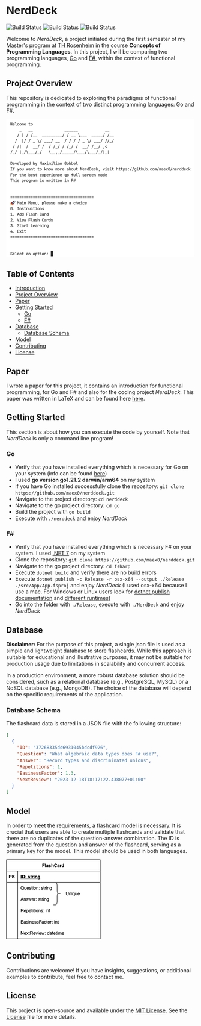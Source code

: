 # NerdDeck

![Build Status](https://github.com/maex0/nerddeck/actions/workflows/dotnet.yml/badge.svg)
![Build Status](https://github.com/maex0/nerddeck/actions/workflows/go.yml/badge.svg)
![Build Status](https://github.com/maex0/nerddeck/actions/workflows/latex.yml/badge.svg)

Welcome to _NerdDeck_, a project initiated during the first semester of my Master's program at [TH Rosenheim](https://www.th-rosenheim.de) in the course **Concepts of Programming Languages**. In this project, I will be comparing two programming languages, [Go](https://go.dev) and [F#](https://dotnet.microsoft.com/languages/fsharp), within the context of functional programming.

## Project Overview

This repository is dedicated to exploring the paradigms of functional programming in the context of two distinct programming languages: Go and F#.

<img src="./images/ScreenshotNerdDeck.png" alt="ScreenshotNerdDeck" width="500"/>

## Table of Contents

- [Introduction](#nerddeck)
- [Project Overview](#project-overview)
- [Paper](#paper)
- [Getting Started](#getting-started)
  - [Go](#go)
  - [F#](#fsharp)
- [Database](#database)
  - [Database Schema](#database-schema)
- [Model](#Model)
- [Contributing](#contributing)
- [License](#license)

## Paper

I wrote a paper for this project, it contains an introduction for functional programming, for Go and F# and also for the coding project _NerdDeck_. This paper was written in LaTeX and can be found here [here](./docs/document.pdf).

## Getting Started

This section is about how you can execute the code by yourself. Note that _NerdDeck_ is only a command line program!

### Go

- Verify that you have installed everything which is necessary for Go on your system (info can be found [here](https://go.dev/doc/install))
- I used **go version go1.21.2 darwin/arm64** on my system
- If you have Go installed successfully clone the repository:
  `git clone https://github.com/maex0/nerddeck.git`
- Navigate to the project directory: `cd nerddeck`
- Navigate to the go project directory: `cd go`
- Build the project with `go build`
- Execute with `./nerddeck` and enjoy _NerdDeck_

### F# <a id="fsharp"></a>

- Verify that you have installed everything which is necessary F# on your system. I used [.NET 7](https://dotnet.microsoft.com/en-us/download/dotnet/7.0) on my system
- Clone the repository:
  `git clone https://github.com/maex0/nerddeck.git`
- Navigate to the go project directory: `cd fsharp`
- Execute `dotnet build` and verify there are no build errors
- Execute `dotnet publish -c Release -r osx-x64 --output ./Release ./src/App/App.fsproj` and enjoy _NerdDeck_ (I used osx-x64 because I use a mac. For Windows or Linux users look for [dotnet publish documentation](https://learn.microsoft.com/en-us/dotnet/core/tools/dotnet-publish) and [different runtimes](https://learn.microsoft.com/en-us/dotnet/core/rid-catalog))
- Go into the folder with `./Release`, execute with `./NerdDeck` and enjoy _NerdDeck_

## Database

**Disclaimer:** For the purpose of this project, a single json file is used as a simple and lightweight database to store flashcards. While this approach is suitable for educational and illustrative purposes, it may not be suitable for production usage due to limitations in scalability and concurrent access.

In a production environment, a more robust database solution should be considered, such as a relational database (e.g., PostgreSQL, MySQL) or a NoSQL database (e.g., MongoDB). The choice of the database will depend on the specific requirements of the application.

### Database Schema

The flashcard data is stored in a JSON file with the following structure:

```json
[
  {
    "ID": "37268335dd6931045bdcdf926",
    "Question": "What algebraic data types does F# use?",
    "Answer": "Record types and discriminated unions",
    "Repetitions": 1,
    "EasinessFactor": 1.3,
    "NextReview": "2023-12-18T18:17:22.438077+01:00"
  }
]
```

## Model

In order to meet the requirements, a flashcard model is necessary. It is crucial that users are able to create multiple flashcards and validate that there are no duplicates of the question-answer combination. The ID is generated from the question and answer of the flashcard, serving as a primary key for the model. This model should be used in both languages.

![Nerddeck model](./images/NerddeckModel.png)

## Contributing

Contributions are welcome! If you have insights, suggestions, or additional examples to contribute, feel free to contact me.

## License

This project is open-source and available under the [MIT License](LICENSE). See the [License](LICENSE) file for more details.
